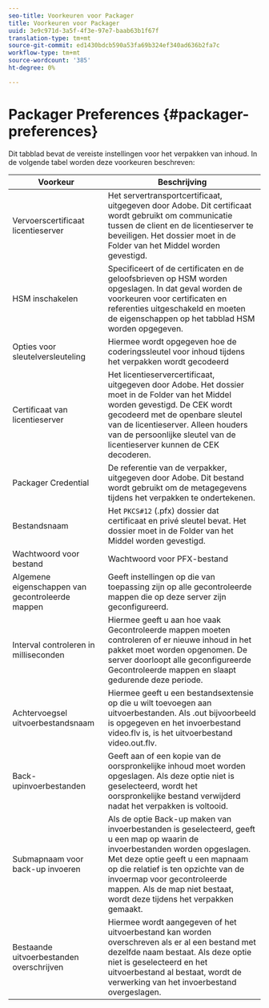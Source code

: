 ```yaml
---
seo-title: Voorkeuren voor Packager
title: Voorkeuren voor Packager
uuid: 3e9c971d-3a5f-4f3e-97e7-baab63b1f67f
translation-type: tm+mt
source-git-commit: ed1430bdcb590a53fa69b324ef340ad636b2fa7c
workflow-type: tm+mt
source-wordcount: '385'
ht-degree: 0%

---
```



# Packager Preferences {#packager-preferences}

Dit tabblad bevat de vereiste instellingen voor het verpakken van inhoud. In de volgende tabel worden deze voorkeuren beschreven:

| Voorkeur | Beschrijving |
|--- |--- |
| Vervoerscertificaat licentieserver | Het servertransportcertificaat, uitgegeven door Adobe. Dit certificaat wordt gebruikt om communicatie tussen de client en de licentieserver te beveiligen. Het dossier moet in de Folder van het Middel worden gevestigd. |
| HSM inschakelen | Specificeert of de certificaten en de geloofsbrieven op HSM worden opgeslagen. In dat geval worden de voorkeuren voor certificaten en referenties uitgeschakeld en moeten de eigenschappen op het tabblad HSM worden opgegeven. |
| Opties voor sleutelversleuteling | Hiermee wordt opgegeven hoe de coderingssleutel voor inhoud tijdens het verpakken wordt gecodeerd |
| Certificaat van licentieserver | Het licentieservercertificaat, uitgegeven door Adobe. Het dossier moet in de Folder van het Middel worden gevestigd. De CEK wordt gecodeerd met de openbare sleutel van de licentieserver. Alleen houders van de persoonlijke sleutel van de licentieserver kunnen de CEK decoderen. |
| Packager Credential | De referentie van de verpakker, uitgegeven door Adobe. Dit bestand wordt gebruikt om de metagegevens tijdens het verpakken te ondertekenen. |
| Bestandsnaam | Het `PKCS#12` (.pfx) dossier dat certificaat en privé sleutel bevat. Het dossier moet in de Folder van het Middel worden gevestigd. |
| Wachtwoord voor bestand | Wachtwoord voor PFX-bestand |
| Algemene eigenschappen van gecontroleerde mappen | Geeft instellingen op die van toepassing zijn op alle gecontroleerde mappen die op deze server zijn geconfigureerd. |
| Interval controleren in milliseconden | Hiermee geeft u aan hoe vaak Gecontroleerde mappen moeten controleren of er nieuwe inhoud in het pakket moet worden opgenomen. De server doorloopt alle geconfigureerde Gecontroleerde mappen en slaapt gedurende deze periode. |
| Achtervoegsel uitvoerbestandsnaam | Hiermee geeft u een bestandsextensie op die u wilt toevoegen aan uitvoerbestanden. Als .out bijvoorbeeld is opgegeven en het invoerbestand video.flv is, is het uitvoerbestand video.out.flv. |
| Back-upinvoerbestanden | Geeft aan of een kopie van de oorspronkelijke inhoud moet worden opgeslagen. Als deze optie niet is geselecteerd, wordt het oorspronkelijke bestand verwijderd nadat het verpakken is voltooid. |
| Submapnaam voor back-up invoeren | Als de optie Back-up maken van invoerbestanden is geselecteerd, geeft u een map op waarin de invoerbestanden worden opgeslagen. Met deze optie geeft u een mapnaam op die relatief is ten opzichte van de invoermap voor gecontroleerde mappen. Als de map niet bestaat, wordt deze tijdens het verpakken gemaakt. |
| Bestaande uitvoerbestanden overschrijven | Hiermee wordt aangegeven of het uitvoerbestand kan worden overschreven als er al een bestand met dezelfde naam bestaat. Als deze optie niet is geselecteerd en het uitvoerbestand al bestaat, wordt de verwerking van het invoerbestand overgeslagen. |
